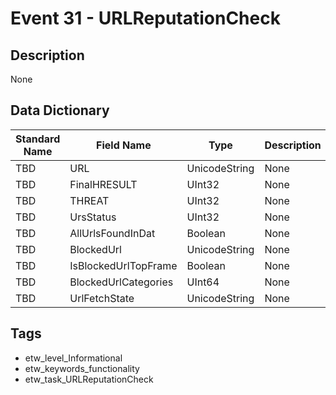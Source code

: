 # Event 31 - URLReputationCheck

## Description
None

## Data Dictionary
|Standard Name|Field Name|Type|Description|Sample Value|
|---|---|---|---|---|
|TBD|URL|UnicodeString|None|`None`|
|TBD|FinalHRESULT|UInt32|None|`None`|
|TBD|THREAT|UInt32|None|`None`|
|TBD|UrsStatus|UInt32|None|`None`|
|TBD|AllUrlsFoundInDat|Boolean|None|`None`|
|TBD|BlockedUrl|UnicodeString|None|`None`|
|TBD|IsBlockedUrlTopFrame|Boolean|None|`None`|
|TBD|BlockedUrlCategories|UInt64|None|`None`|
|TBD|UrlFetchState|UnicodeString|None|`None`|

## Tags
* etw_level_Informational
* etw_keywords_functionality
* etw_task_URLReputationCheck